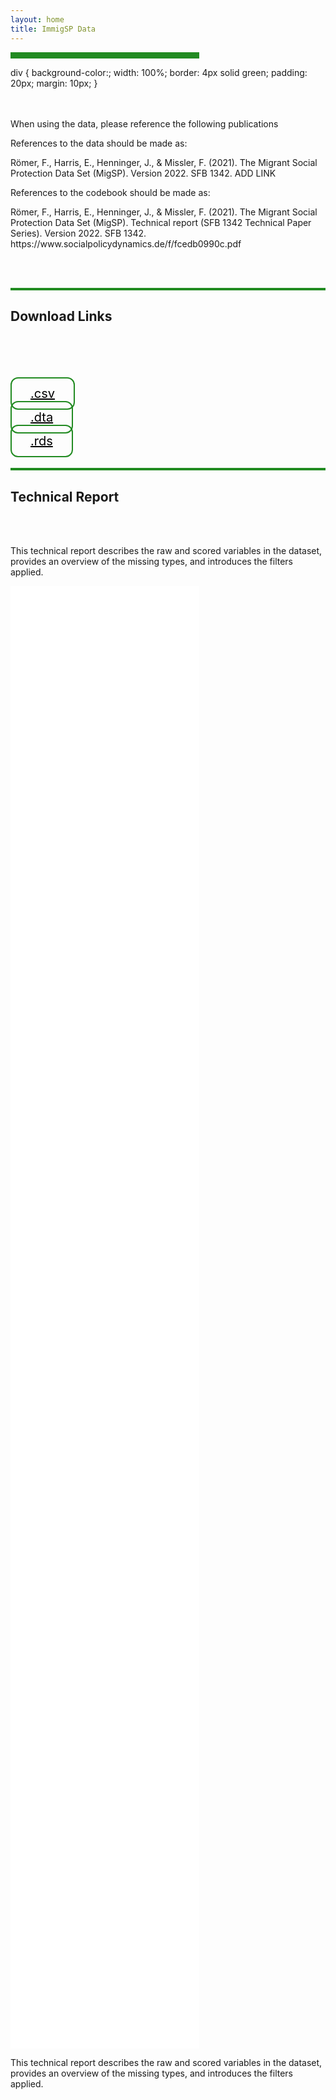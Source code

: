 ```yaml
---
layout: home
title: ImmigSP Data
---
```

<hr width="60%" style="height: 10px; background-color: #228b22; border-radius: 0;" align="center">
div {
  background-color:;
  width: 100%;
  border: 4px solid green;
  padding: 20px;
  margin: 10px;
}

<br /><br />
When using the data, please reference the following publications 

References to the data should be made as:

<div>Römer, F., Harris, E., Henninger, J., & Missler, F. (2021). The Migrant Social Protection Data Set (MigSP). Version 2022. SFB 1342. ADD LINK </div>

References to the codebook should be made as:

<div> Römer, F., Harris, E., Henninger, J., & Missler, F. (2021). The Migrant Social Protection Data Set (MigSP). Technical report (SFB 1342 Technical Paper Series). Version 2022. SFB 1342. https://www.socialpolicydynamics.de/f/fcedb0990c.pdf </div>

<br /><br />
<hr width="100%" style="height: 4px; background-color: #228b22; border-radius: 0;" align="center">

<div> 
<h2> Download Links </h2>
        <br /><br />
<!-- Add icon library -->
<link rel="stylesheet" href="https://cdnjs.cloudflare.com/ajax/libs/font-awesome/4.7.0/css/font-awesome.min.css">
<style>
.btn {
  background-color:;
  border: 2px solid #228b22;
    border-radius: 12px;
  color: black;
  padding: 12px 30px;
  cursor: pointer;
  font-size: 20px;}
    /* Darker background on mouse-over */
.btn:hover {
  background-color: #228b22;
  text-decoration: none;
}
    </style>

<br /><br />
<a class="btn" style="width: 30%;" href="/files/MigSP_version_1.0_public.csv" download><i class="fa fa-download"></i> .csv</a>

<a class="btn" style="width: 30%;" href="/files/MigSP_version_1.0_public.dta" download><i class="fa fa-download"></i> .dta</a>

<a class="btn" style="width: 30%;" href="/files/MigSP_version_1.0_public.rds" download><i class="fa fa-download"></i> .rds</a>
      <br /><br />       

<hr width="100%" style="height: 4px; background-color: #228b22; border-radius: 0;" align="center">
        
    
<h2> Technical Report </h2>
     <br /><br />   
<p>This technical report describes the raw and scored variables in the dataset, provides an overview of the missing types, and introduces the filters applied.</p>
        
        
<embed src="/files/Technical_Report_Version2021.pdf" width="60%" height="60%" />
  
<p>This technical report describes the raw and scored variables in the dataset, provides an overview of the missing types, and introduces the filters applied.</p>

</div>
